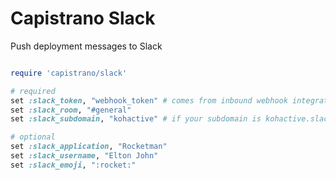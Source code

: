 # Capistrano Slack

Push deployment messages to Slack


```ruby

require 'capistrano/slack'

# required
set :slack_token, "webhook_token" # comes from inbound webhook integration
set :slack_room, "#general"
set :slack_subdomain, "kohactive" # if your subdomain is kohactive.slack.com

# optional
set :slack_application, "Rocketman"
set :slack_username, "Elton John"
set :slack_emoji, ":rocket:"
```
